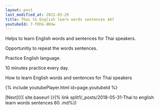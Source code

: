 ```yaml
---
layout: post
last_modified_at: 2021-03-29
title: Thai to English learn words sentences 447 
youtubeId: 7-fOhG-8KUw
---
```

 
 
Helps to learn English words and sentences for Thai speakers.

Opportunitiy to repeat the words sentences. 

Practice English language. 
 
10 minutes practice every day. 
 
How to learn English words and sentences for Thai speakers 
 
{% include youtubePlayer.html id=page.youtubeId %}
 
 
[Next]({{ site.baseurl }}{% link  split1/_posts/2018-05-31-Thai to english learn words sentences 60 .md%})
 
